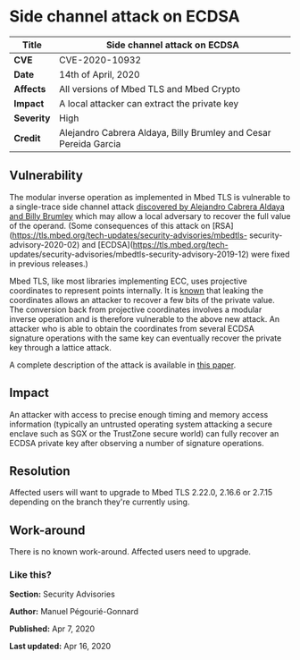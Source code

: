 # Side channel attack on ECDSA

**Title** |  Side channel attack on ECDSA
---|---
**CVE** |  CVE-2020-10932
**Date** |  14th of April, 2020
**Affects** |  All versions of Mbed TLS and Mbed Crypto
**Impact** |  A local attacker can extract the private key
**Severity** |  High
**Credit** |  Alejandro Cabrera Aldaya, Billy Brumley and Cesar Pereida Garcia

## Vulnerability

The modular inverse operation as implemented in Mbed TLS is vulnerable to a
single-trace side channel attack [discovered by Alejandro Cabrera Aldaya and
Billy Brumley](https://eprint.iacr.org/2020/055) which may allow a local
adversary to recover the full value of the operand. (Some consequences of this
attack on [RSA](https://tls.mbed.org/tech-updates/security-advisories/mbedtls-
security-advisory-2020-02) and [ECDSA](https://tls.mbed.org/tech-
updates/security-advisories/mbedtls-security-advisory-2019-12) were fixed in
previous releases.)

Mbed TLS, like most libraries implementing ECC, uses projective coordinates to
represent points internally. It is [known](https://eprint.iacr.org/2003/191)
that leaking the coordinates allows an attacker to recover a few bits of the
private value. The conversion back from projective coordinates involves a
modular inverse operation and is therefore vulnerable to the above new attack.
An attacker who is able to obtain the coordinates from several ECDSA signature
operations with the same key can eventually recover the private key through a
lattice attack.

A complete description of the attack is available in [this
paper](https://eprint.iacr.org/2020/432.pdf).

## Impact

An attacker with access to precise enough timing and memory access information
(typically an untrusted operating system attacking a secure enclave such as
SGX or the TrustZone secure world) can fully recover an ECDSA private key
after observing a number of signature operations.

## Resolution

Affected users will want to upgrade to Mbed TLS 2.22.0, 2.16.6 or 2.7.15
depending on the branch they're currently using.

## Work-around

There is no known work-around. Affected users need to upgrade.

### Like this?

**Section:**
Security Advisories

**Author:**
Manuel Pégourié-Gonnard

**Published:**
Apr 7, 2020

**Last updated:**
Apr 16, 2020